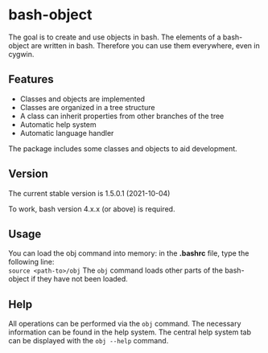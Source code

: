 # bash-object
The goal is to create and use objects in bash. The elements of a bash-object are written in bash. Therefore you can use them everywhere, even in cygwin.

## Features
- Classes and objects are implemented
- Classes are organized in a tree structure
- A class can inherit properties from other branches of the tree
- Automatic help system
- Automatic language handler

The package includes some classes and objects to aid development.

## Version
The current stable version is 1.5.0.1 (2021-10-04)

To work, bash version 4.x.x (or above) is required.

## Usage
You can load the obj command into memory: in the **.bashrc** file, type the following line:  
`source <path-to>/obj`
The `obj` command loads other parts of the bash-object if they have not been loaded.

## Help
All operations can be performed via the `obj` command. The necessary information can be found in the help system. The central help system tab can be displayed with the `obj --help` command.
